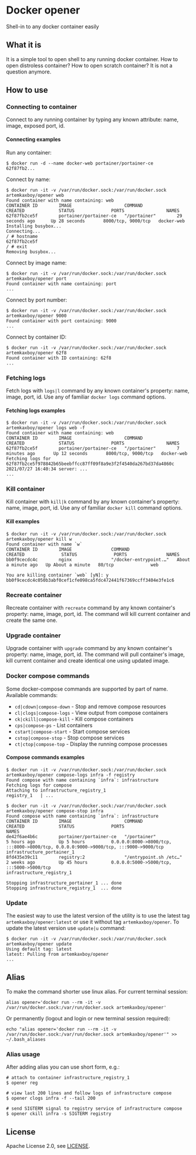 # Docker opener

Shell-in to any docker container easily

## What it is

It is a simple tool to open shell to any running docker container. How to open distroless container? How to open scratch container? It is not a question anymore.

## How to use

### Connecting to container

Connect to any running container by typing any known attribute: name, image, exposed port, id.

#### Connecting examples

Run any container:

```shell
$ docker run -d --name docker-web portainer/portainer-ce
62f87fb2...
```

Connect by name:

```shell
$ docker run -it -v /var/run/docker.sock:/var/run/docker.sock artemkaxboy/opener web
Found container with name containing: web
CONTAINER ID        IMAGE                    COMMAND             CREATED             STATUS              PORTS                NAMES
62f87fb2ce5f        portainer/portainer-ce   "/portainer"        29 seconds ago      Up 28 seconds       8000/tcp, 9000/tcp   docker-web
Installing busybox...
Connecting...
/ # hostname
62f87fb2ce5f
/ # exit
Removing busybox...
```

Connect by image name:

```shell
$ docker run -it -v /var/run/docker.sock:/var/run/docker.sock artemkaxboy/opener port
Found container with name containing: port
...
```

Connect by port number:

```shell
$ docker run -it -v /var/run/docker.sock:/var/run/docker.sock artemkaxboy/opener 9000
Found container with port containing: 9000
...
```

Connect by container ID:

```shell
$ docker run -it -v /var/run/docker.sock:/var/run/docker.sock artemkaxboy/opener 62f8
Found container with ID containing: 62f8
...
```

### Fetching logs

Fetch logs with `logs|l` command by any known container's property: name, image, port, id. Use any of familiar `docker logs` command options.

#### Fetching logs examples

```shell
$ docker run -it -v /var/run/docker.sock:/var/run/docker.sock artemkaxboy/opener logs web -f
Found container with name containing: web
CONTAINER ID        IMAGE                    COMMAND             CREATED             STATUS              PORTS                NAMES
62f87fb2ce5f        portainer/portainer-ce   "/portainer"        7 minutes ago       Up 12 seconds       8000/tcp, 9000/tcp   docker-web
Fetching logs for 62f87fb2ce5f978842b65beebffcc87ff09f8a9e3f2f4540da267bd37da4860c
2021/07/27 16:40:34 server: ...
...
```

### Kill container

Kill container with `kill|k` command by any known container's property: name, image, port, id. Use any of familiar `docker kill` command options.

#### Kill examples

```shell
$ docker run -it -v /var/run/docker.sock:/var/run/docker.sock artemkaxboy/opener kill w
Found container with name `w`
CONTAINER ID        IMAGE               COMMAND                  CREATED              STATUS              PORTS               NAMES
bb0f9cecdc4c        nginx               "/docker-entrypoint.…"   About a minute ago   Up About a minute   80/tcp              web

You are killing container `web` [yN]: y
bb0f9cecdc4c050b3abf0cef1cfe098ca5fdc472441f67369ccff3404e3fe1c6
```

### Recreate container

Recreate container with `recreate` command by any known container's property: name, image, port, id. The command will kill current container and create the same one.

### Upgrade container

Upgrade container with `upgrade` command by any known container's property: name, image, port, id. The command will pull container's image, kill current container and create identical one using updated image.

### Docker compose commands

Some docker-compose commands are supported by part of name. Available commands:

* `cd|cdown|compose-down` - Stop and remove compose resources
* `cl|clogs|compose-logs` - View output from compose containers
* `ck|ckill|compose-kill` - Kill compose containers
* `cps|compose-ps` - List containers
* `cstart|compose-start` - Start compose services
* `cstop|compose-stop` - Stop compose services
* `ct|ctop|compose-top` - Display the running compose processes

#### Compose commands examples

```shell
$ docker run -it -v /var/run/docker.sock:/var/run/docker.sock artemkaxboy/opener compose-logs infra -f registry
Found compose with name containing `infra`: infrastructure
Fetching logs for compose
Attaching to infrastructure_registry_1
registry_1   | ...
```

```shell
$ docker run -it -v /var/run/docker.sock:/var/run/docker.sock artemkaxboy/opener compose-stop infra
Found compose with name containing `infra`: infrastructure
CONTAINER ID        IMAGE                    COMMAND                  CREATED             STATUS              PORTS                                                                                  NAMES
de42f6ae4b6c        portainer/portainer-ce   "/portainer"             5 hours ago         Up 5 hours          0.0.0.0:8000->8000/tcp, :::8000->8000/tcp, 0.0.0.0:9000->9000/tcp, :::9000->9000/tcp   infrastructure_portainer_1
8fd435e39c11        registry:2               "/entrypoint.sh /etc…"   2 weeks ago         Up 45 hours         0.0.0.0:5000->5000/tcp, :::5000->5000/tcp                                              infrastructure_registry_1

Stopping infrastructure_portainer_1 ... done
Stopping infrastructure_registry_1  ... done
```

### Update

The easiest way to use the latest version of the utility is to use the latest tag `artemkaxboy/opener:latest` or use it without tag `artemkaxboy/opener`. To update the latest version use `update|u` command:

```shell
$ docker run -it -v /var/run/docker.sock:/var/run/docker.sock artemkaxboy/opener update
Using default tag: latest
latest: Pulling from artemkaxboy/opener
...
```

## Alias

To make the command shorter use linux alias. For current terminal session:

```shell
alias opener='docker run --rm -it -v /var/run/docker.sock:/var/run/docker.sock artemkaxboy/opener'
```

Or permanently (logout and login or new terminal session required):

```shell
echo "alias opener='docker run --rm -it -v /var/run/docker.sock:/var/run/docker.sock artemkaxboy/opener'" >> ~/.bash_aliases
```

### Alias usage

After adding alias you can use short form, e.g.:

```shell
# attach to container infrastructure_registry_1
$ opener reg

# view last 200 lines and follow logs of infrastructure compose 
$ opener clogs infra -f --tail 200

# send SIGTERM signal to registry service of infrastructure compose
$ opener ckill infra -s SIGTERM registry
```

## License

Apache License 2.0, see [LICENSE](https://github.com/artemkaxboy/docker-opener/blob/main/LICENSE).

